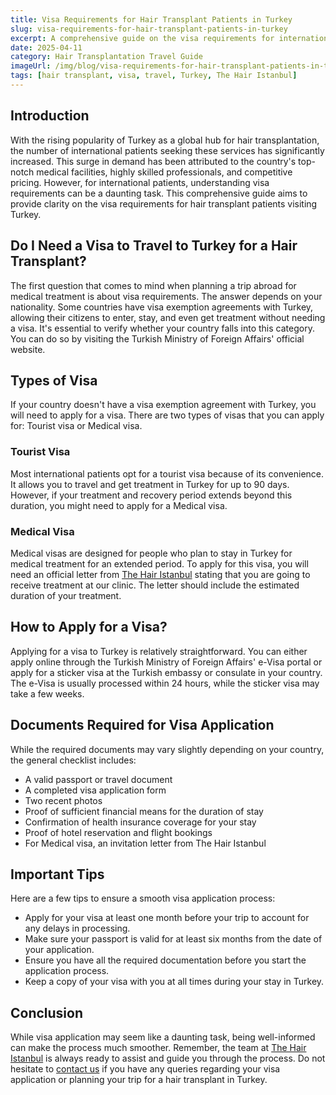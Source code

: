 ```yaml
---
title: Visa Requirements for Hair Transplant Patients in Turkey
slug: visa-requirements-for-hair-transplant-patients-in-turkey
excerpt: A comprehensive guide on the visa requirements for international patients seeking hair transplant procedures in Turkey.
date: 2025-04-11
category: Hair Transplantation Travel Guide
imageUrl: /img/blog/visa-requirements-for-hair-transplant-patients-in-turkey.png
tags: [hair transplant, visa, travel, Turkey, The Hair Istanbul]
---
```


<h2>Introduction</h2>
<p>With the rising popularity of Turkey as a global hub for hair transplantation, the number of international patients seeking these services has significantly increased. This surge in demand has been attributed to the country's top-notch medical facilities, highly skilled professionals, and competitive pricing. However, for international patients, understanding visa requirements can be a daunting task. This comprehensive guide aims to provide clarity on the visa requirements for hair transplant patients visiting Turkey.</p>

<h2>Do I Need a Visa to Travel to Turkey for a Hair Transplant?</h2>
<p>The first question that comes to mind when planning a trip abroad for medical treatment is about visa requirements. The answer depends on your nationality. Some countries have visa exemption agreements with Turkey, allowing their citizens to enter, stay, and even get treatment without needing a visa. It's essential to verify whether your country falls into this category. You can do so by visiting the Turkish Ministry of Foreign Affairs' official website.</p>

<h2>Types of Visa</h2>
<p>If your country doesn't have a visa exemption agreement with Turkey, you will need to apply for a visa. There are two types of visas that you can apply for: Tourist visa or Medical visa.</p>

<h3>Tourist Visa</h3>
<p>Most international patients opt for a tourist visa because of its convenience. It allows you to travel and get treatment in Turkey for up to 90 days. However, if your treatment and recovery period extends beyond this duration, you might need to apply for a Medical visa.</p>

<h3>Medical Visa</h3>
<p>Medical visas are designed for people who plan to stay in Turkey for medical treatment for an extended period. To apply for this visa, you will need an official letter from <a href="https://thehairistanbul.com">The Hair Istanbul</a> stating that you are going to receive treatment at our clinic. The letter should include the estimated duration of your treatment.</p>

<h2>How to Apply for a Visa?</h2>
<p>Applying for a visa to Turkey is relatively straightforward. You can either apply online through the Turkish Ministry of Foreign Affairs' e-Visa portal or apply for a sticker visa at the Turkish embassy or consulate in your country. The e-Visa is usually processed within 24 hours, while the sticker visa may take a few weeks.</p>

<h2>Documents Required for Visa Application</h2>
<p>While the required documents may vary slightly depending on your country, the general checklist includes:</p>

<ul>
  <li>A valid passport or travel document</li>
  <li>A completed visa application form</li>
  <li>Two recent photos</li>
  <li>Proof of sufficient financial means for the duration of stay</li>
  <li>Confirmation of health insurance coverage for your stay</li>
  <li>Proof of hotel reservation and flight bookings</li>
  <li>For Medical visa, an invitation letter from The Hair Istanbul</li>
</ul>

<h2>Important Tips</h2>
<p>Here are a few tips to ensure a smooth visa application process:</p>

<ul>
  <li>Apply for your visa at least one month before your trip to account for any delays in processing.</li>
  <li>Make sure your passport is valid for at least six months from the date of your application.</li>
  <li>Ensure you have all the required documentation before you start the application process.</li>
  <li>Keep a copy of your visa with you at all times during your stay in Turkey.</li>
</ul>

<h2>Conclusion</h2>
<p>While visa application may seem like a daunting task, being well-informed can make the process much smoother. Remember, the team at <a href="https://thehairistanbul.com">The Hair Istanbul</a> is always ready to assist and guide you through the process. Do not hesitate to <a href="https://thehairistanbul.com/contact">contact us</a> if you have any queries regarding your visa application or planning your trip for a hair transplant in Turkey.</p>